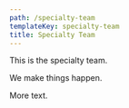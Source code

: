 ```yaml
---
path: /specialty-team
templateKey: specialty-team
title: Specialty Team
---
```


This is the specialty team.

We make things happen.

More text.
